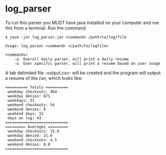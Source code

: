 # log_parser
To run this parser you MUST have java installed on your computer and run this from a terminal.
Run the command:
```
$ java -jar log_parser.jar <command> /path/to/log/file
```
```
Usage: log_parser <command> </path/to/logfile>

<commands>
	-a	Overall daily parser, will print a daily resume
	-u	User specific parser, will print a resume based on user usage
```
A tab delimited file -output.csv- will be created and the program will output a resume of the run, which looks like:
```
========== Totals ==========
 weekday checkouts: 464
 weekday denies: 671
 weekdays: 31
 weekend checkouts: 54
 weekend denies: 0
 weekend days: 12
 days on log: 43
============================
========= Averages =========
 weekday checkouts: 15.0
 weekday denied: 21.6
 weekend checkouts: 4.5
 weekend denies: 0.0
============================
```
